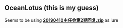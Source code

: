 ## OceanLotus (this is my guess)
Seems to be using  [**20190410主任会第2期回复.zip**](./ad3683d24474dded162c92e8a79ac596381563859254bce9f8ecf796a29234fb.md) as lure

